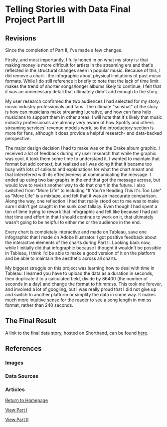 # Telling Stories with Data Final Project Part III 

## Revisions 
Since the completion of Part II, I've made a few changes.

Firstly, and most importantly, I fully honed in on what my story is: that making money is more difficult for artists in the streaming era and that's reflected in the structural changes seen in popular music. Because of this, I did remove a chart--the infographic about physical limitations of past music formats. While I do still reference it briefly to note that the lack of time limit makes the trend of shorter songs/longer albums likely to continue, I felt that it was an unnecessary detail that ultimately didn't add enough to the story. 

My user research confirmed the two audiences I had selected for my story: music industry professionals and fans. The ultimate "so what" of the story is how can musicians make streaming lucrative, and how can fans help musicians to support them in other areas. I will note that it's likely that music industry professionals are already very aware of how Spotify and others streaming services' revenue models work, so the introductory section is more for fans, although it does provide a helpful research- and data-backed perspective. 

The major design decision I had to make was on the Drake album graphic. I received a lot of feedback during my user research that while the graphic was cool, it took them some time to understand it. I wanted to maintain that format but add context, but realized as I was doing it that it became too busy with lots of callouts and explanations for what the chart meant and that interefered with its effectiveness at communicating the message. I ended up using two bar graphs in the end that got the message across, but would love to revisit another way to do that chart in the future. I also switched from "More Life" to including "If You're Reading This It's Too Late" as "More Life" is a mixtape, and felt that it was an inaccurate comparison. Along the way, one reflection I had that really stood out to me was to make sure I didn't get caught in the sunk cost fallacy. Even though I had spent a ton of time trying to rework that infographic and felt like because I had put that time and effort in that I should continue to work on it, that ultimately wasn't going to be helpful to either me or the audience in the end. 

Every chart is completely interactive and made on Tableau, save one infographic that I made on Adobe Illustrator. I got positive feedback about the interactive elements of the charts during Part II. Looking back now, while I initially did that infographic because I thought it wouldn't be possible in Tableau, I think I'd be able to make a good version of it on the platform and be able to maintain the aesthetic across all charts. 

My biggest struggle on this project was learning how to deal with time in Tableau. I learned you have to upload the data as a duration in seconds, then duplicate it to a calculated field, divide by 86400 (the number of seconds in a day) and change the format to hh:mm:ss. This took me forever, and involved a lot of googling, but I was really proud that I did not give up and switch to another platform or simplify the data in some way. It makes much more intuitive sense for the reader to see a song length in mm:ss format, rather than 240 seconds. 

## The Final Result
A link to the final data story, hosted on Shorthand, can be found [here](https://carnegiemellon.shorthandstories.com/streaming-and-music-monetization/index.html).

## References 
### Images

### Data Sources 

### Articles 


[Return to Homepage](/README.md)

[View Part I](/kmanlovefinalptI.md)

[View Part II](/kmanlovefinalptII.md) 
